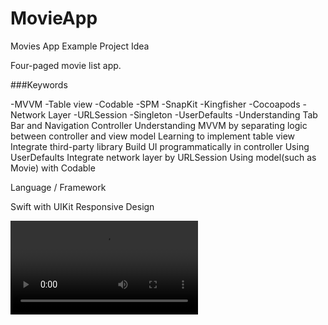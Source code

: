# MovieApp
Movies App Example Project Idea

Four-paged movie list app.

###Keywords

-MVVM
-Table view
-Codable
-SPM
-SnapKit
-Kingfisher
-Cocoapods
-Network Layer
-URLSession
-Singleton
-UserDefaults
-Understanding Tab Bar and Navigation Controller Understanding MVVM by separating logic between controller and view model Learning to implement table view Integrate third-party library Build UI programmatically in controller Using UserDefaults Integrate network layer by URLSession Using model(such as Movie) with Codable

Language / Framework

Swift with UIKit Responsive Design

![AppVideo](https://user-images.githubusercontent.com/44719978/176475745-a2020f5e-9564-478f-8d00-9d658c4a71b0.mov)